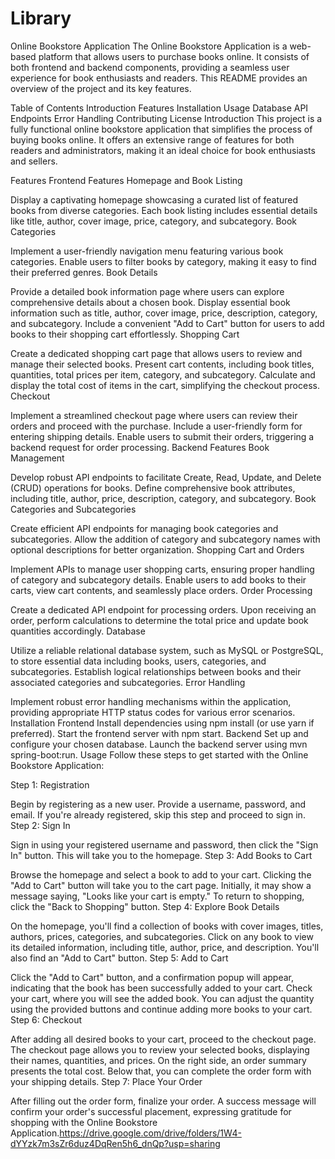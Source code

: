 # Library
Online Bookstore Application
The Online Bookstore Application is a web-based platform that allows users to purchase books online. It consists of both frontend and backend components, providing a seamless user experience for book enthusiasts and readers. This README provides an overview of the project and its key features.

Table of Contents
Introduction
Features
Installation
Usage
Database
API Endpoints
Error Handling
Contributing
License
Introduction
This project is a fully functional online bookstore application that simplifies the process of buying books online. It offers an extensive range of features for both readers and administrators, making it an ideal choice for book enthusiasts and sellers.

Features
Frontend Features
Homepage and Book Listing

Display a captivating homepage showcasing a curated list of featured books from diverse categories.
Each book listing includes essential details like title, author, cover image, price, category, and subcategory.
Book Categories

Implement a user-friendly navigation menu featuring various book categories.
Enable users to filter books by category, making it easy to find their preferred genres.
Book Details

Provide a detailed book information page where users can explore comprehensive details about a chosen book.
Display essential book information such as title, author, cover image, price, description, category, and subcategory.
Include a convenient "Add to Cart" button for users to add books to their shopping cart effortlessly.
Shopping Cart

Create a dedicated shopping cart page that allows users to review and manage their selected books.
Present cart contents, including book titles, quantities, total prices per item, category, and subcategory.
Calculate and display the total cost of items in the cart, simplifying the checkout process.
Checkout

Implement a streamlined checkout page where users can review their orders and proceed with the purchase.
Include a user-friendly form for entering shipping details.
Enable users to submit their orders, triggering a backend request for order processing.
Backend Features
Book Management

Develop robust API endpoints to facilitate Create, Read, Update, and Delete (CRUD) operations for books.
Define comprehensive book attributes, including title, author, price, description, category, and subcategory.
Book Categories and Subcategories

Create efficient API endpoints for managing book categories and subcategories.
Allow the addition of category and subcategory names with optional descriptions for better organization.
Shopping Cart and Orders

Implement APIs to manage user shopping carts, ensuring proper handling of category and subcategory details.
Enable users to add books to their carts, view cart contents, and seamlessly place orders.
Order Processing

Create a dedicated API endpoint for processing orders.
Upon receiving an order, perform calculations to determine the total price and update book quantities accordingly.
Database

Utilize a reliable relational database system, such as MySQL or PostgreSQL, to store essential data including books, users, categories, and subcategories.
Establish logical relationships between books and their associated categories and subcategories.
Error Handling

Implement robust error handling mechanisms within the application, providing appropriate HTTP status codes for various error scenarios.
Installation
Frontend
Install dependencies using npm install (or use yarn if preferred).
Start the frontend server with npm start.
Backend
Set up and configure your chosen database.
Launch the backend server using mvn spring-boot:run.
Usage
Follow these steps to get started with the Online Bookstore Application:

Step 1: Registration

Begin by registering as a new user. Provide a username, password, and email. If you're already registered, skip this step and proceed to sign in.
Step 2: Sign In

Sign in using your registered username and password, then click the "Sign In" button. This will take you to the homepage.
Step 3: Add Books to Cart

Browse the homepage and select a book to add to your cart. Clicking the "Add to Cart" button will take you to the cart page. Initially, it may show a message saying, "Looks like your cart is empty." To return to shopping, click the "Back to Shopping" button.
Step 4: Explore Book Details

On the homepage, you'll find a collection of books with cover images, titles, authors, prices, categories, and subcategories. Click on any book to view its detailed information, including title, author, price, and description. You'll also find an "Add to Cart" button.
Step 5: Add to Cart

Click the "Add to Cart" button, and a confirmation popup will appear, indicating that the book has been successfully added to your cart. Check your cart, where you will see the added book. You can adjust the quantity using the provided buttons and continue adding more books to your cart.
Step 6: Checkout

After adding all desired books to your cart, proceed to the checkout page.
The checkout page allows you to review your selected books, displaying their names, quantities, and prices. On the right side, an order summary presents the total cost. Below that, you can complete the order form with your shipping details.
Step 7: Place Your Order

After filling out the order form, finalize your order. A success message will confirm your order's successful placement, expressing gratitude for shopping with the Online Bookstore Application.https://drive.google.com/drive/folders/1W4-dYYzk7m3sZr6duz4DqRen5h6_dnQp?usp=sharing
